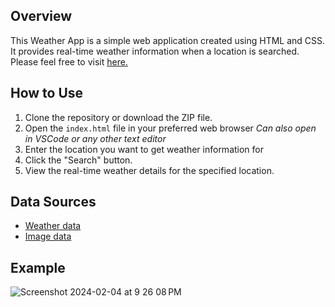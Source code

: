 ## Overview
This Weather App is a simple web application created using HTML and CSS. It provides real-time weather information when a location is searched. Please feel free to visit [here.](https://delstroo.github.io/weather-app/)

## How to Use
1. Clone the repository or download the ZIP file.
2. Open the `index.html` file in your preferred web browser *Can also open in VSCode or any other text editor*
3. Enter the location you want to get weather information for
4. Click the "Search" button.
5. View the real-time weather details for the specified location.

## Data Sources
- [Weather data](https://openweathermap.org)
- [Image data](https://unsplash.com)

## Example
![Screenshot 2024-02-04 at 9 26 08 PM](https://github.com/Delstroo/weather-app/assets/87548497/f8e9eb2d-de2b-47df-8984-2356a237e0cc)

